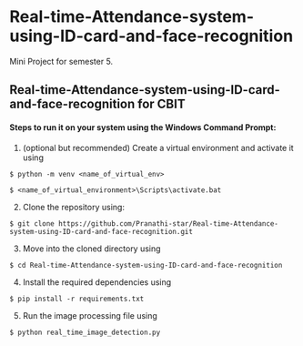 # Real-time-Attendance-system-using-ID-card-and-face-recognition
Mini Project for semester 5.

## **Real-time-Attendance-system-using-ID-card-and-face-recognition for CBIT**

#### Steps to run it on your system using the Windows Command Prompt:

1. (optional but recommended) Create a virtual environment and activate it using 

```
$ python -m venv <name_of_virtual_env>

$ <name_of_virtual_environment>\Scripts\activate.bat
```
2. Clone the repository using:

```
$ git clone https://github.com/Pranathi-star/Real-time-Attendance-system-using-ID-card-and-face-recognition.git
```

3. Move into the cloned directory using 

```
$ cd Real-time-Attendance-system-using-ID-card-and-face-recognition
```

4. Install the required dependencies using

```
$ pip install -r requirements.txt
```

5. Run the image processing file using

```
$ python real_time_image_detection.py
```
